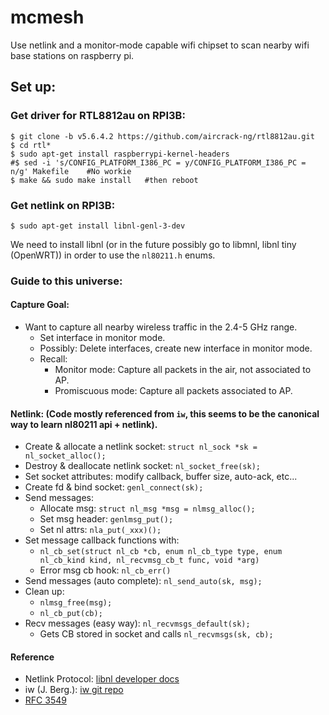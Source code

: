 # mcmesh
Use netlink and a monitor-mode capable wifi chipset to scan nearby wifi base stations on raspberry pi.

## Set up:
### Get driver for RTL8812au on RPI3B:
```
$ git clone -b v5.6.4.2 https://github.com/aircrack-ng/rtl8812au.git
$ cd rtl*
$ sudo apt-get install raspberrypi-kernel-headers
#$ sed -i 's/CONFIG_PLATFORM_I386_PC = y/CONFIG_PLATFORM_I386_PC = n/g' Makefile    #No workie
$ make && sudo make install   #then reboot
```

### Get netlink on RPI3B:
```
$ sudo apt-get install libnl-genl-3-dev
```
We need to install libnl (or in the future possibly go to libmnl, libnl tiny (OpenWRT)) in order to use the ```nl80211.h``` enums.

### Guide to this universe:

#### Capture Goal:
+ Want to capture all nearby wireless traffic in the 2.4-5 GHz range.
    + Set interface in monitor mode.
    + Possibly: Delete interfaces, create new interface in monitor mode.
    + Recall:
        + Monitor mode: Capture all packets in the air, not associated to AP.
        + Promiscuous mode: Capture all packets associated to AP.

#### Netlink: (Code mostly referenced from ```iw```, this seems to be the canonical way to learn nl80211 api + netlink).
+ Create & allocate a netlink socket: ```struct nl_sock *sk = nl_socket_alloc();```
+ Destroy & deallocate netlink socket: ```nl_socket_free(sk);```
+ Set socket attributes: modify callback, buffer size, auto-ack, etc...
+ Create fd & bind socket: ```genl_connect(sk);```
+ Send messages:
    + Allocate msg: ```struct nl_msg *msg = nlmsg_alloc();```
    + Set msg header: ```genlmsg_put();```
    + Set nl attrs: ```nla_put(_xxx)();```
+ Set message callback functions with: 
    + ```nl_cb_set(struct nl_cb *cb, enum nl_cb_type type, enum nl_cb_kind kind, nl_recvmsg_cb_t func, void *arg)```
    + Error msg cb hook: ```nl_cb_err()```
+ Send messages (auto complete): ```nl_send_auto(sk, msg);```
+ Clean up:
    + ```nlmsg_free(msg);```
    + ```nl_cb_put(cb);```
+ Recv messages (easy way): ```nl_recvmsgs_default(sk);```
    + Gets CB stored in socket and calls ```nl_recvmsgs(sk, cb);```
    
 
#### Reference
+ Netlink Protocol: [libnl developer docs](https://www.infradead.org/~tgr/libnl/doc/core.html)
+ iw (J. Berg.): [iw git repo](http://git.kernel.org/?p=linux/kernel/git/jberg/iw.git)
+ [RFC 3549](https://datatracker.ietf.org/doc/html/rfc3549) 
